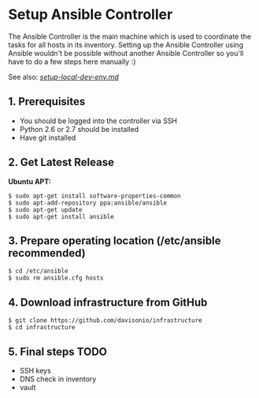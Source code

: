 # Setup Ansible Controller

The Ansible Controller is the main machine which is used to coordinate the tasks for all hosts in its inventory. Setting up the Ansible Controller using Ansible wouldn't be possible without another Ansible Controller so you'll have to do a few steps here manually :)

See also: *[setup-local-dev-env.md](https://github.com/davisonio/infrastructure/blob/master/docs/setup-local-dev-env.md)*

## 1. Prerequisites

- You should be logged into the controller via SSH
- Python 2.6 or 2.7 should be installed
- Have git installed

## 2. Get Latest Release

**Ubuntu APT:**

```
$ sudo apt-get install software-properties-common
$ sudo apt-add-repository ppa:ansible/ansible
$ sudo apt-get update
$ sudo apt-get install ansible
```

## 3. Prepare operating location (/etc/ansible recommended)

```
$ cd /etc/ansible
$ sudo rm ansible.cfg hosts
```

## 4. Download infrastructure from GitHub

```
$ git clone https://github.com/davisonio/infrastructure
$ cd infrastructure
```
## 5. Final steps TODO
- SSH keys
- DNS check in inventory
- vault
